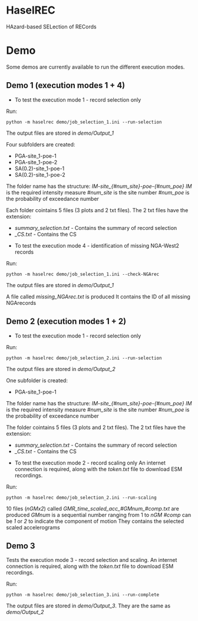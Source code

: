 # HaselREC 
HAzard-based SELection of RECords

# Demo

Some demos are currently available to run the different execution modes.

## Demo 1 (execution modes 1 + 4)

* To test the execution mode 1 - record selection only

Run:

```
python -m haselrec demo/job_selection_1.ini --run-selection
```

The output files are stored in *demo/Output_1* 

Four subfolders are created:
- PGA-site_1-poe-1   
- PGA-site_1-poe-2  
- SA(0.2)-site_1-poe-1  
- SA(0.2)-site_1-poe-2

The folder name has the structure: *IM-site_{#num_site}-poe-{#num_poe}*
*IM* is the required intensity measure
*#num_site* is the site number
*#num_poe* is the probability of exceedance number

Each folder cointains 5 files (3 plots and 2 txt files). 
The 2 txt files have the extension:
- *summary_selection.txt* - Contains the summary of record selection
- *_CS.txt* - Contains the CS

* To test the execution mode 4 - identification of missing NGA-West2 records

Run:
```
python -m haselrec demo/job_selection_1.ini --check-NGArec
```

The output files are stored in *demo/Output_1* 

A file called *missing_NGArec.txt* is produced
It contains the ID of all missing NGArecords

## Demo 2 (execution modes 1 + 2)

* To test the execution mode 1 - record selection only

Run:
```
python -m haselrec demo/job_selection_2.ini --run-selection
```
The output files are stored in *demo/Output_2*

One subfolder is created:
- PGA-site_1-poe-1

The folder name has the structure: *IM-site_{#num_site}-poe-{#num_poe}*
*IM* is the required intensity measure
*#num_site* is the site number
*#num_poe* is the probability of exceedance number

The folder cointains 5 files (3 plots and 2 txt files). 
The 2 txt files have the extension:
- *summary_selection.txt* - Contains the summary of record selection
- *_CS.txt* - Contains the CS

* To test the execution mode 2 - record scaling only
An internet connection is required, along with the *token.txt* file 
to download ESM recordings. 

Run:

```
python -m haselrec demo/job_selection_2.ini --run-scaling
```
10 files (*nGMx2*) called *GMR_time_scaled_acc_#GMnum_#comp.txt* are produced
*GMnum* is a sequential number ranging from 1 to *nGM*
*#comp* can be *1* or *2* to indicate the component of motion 
They contains the selected scaled accelerograms

## Demo 3

Tests the execution mode 3 - record selection and scaling.
An internet connection is required, along with the *token.txt* file 
to download ESM recordings.

Run:

```
python -m haselrec demo/job_selection_3.ini --run-complete
```

The output files are stored in *demo/Output_3*.
They are the same as *demo/Output_2*
